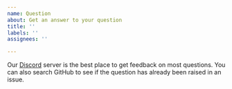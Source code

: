 ```yaml
---
name: Question
about: Get an answer to your question
title: ''
labels: ''
assignees: ''

---
```


Our [Discord](https://hedera.com/discord) server is the best place to get 
feedback on most questions. You can also search GitHub to see if the question has 
already been raised in an issue.
